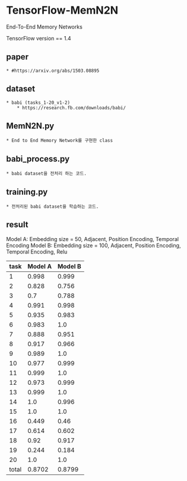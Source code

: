# TensorFlow-MemN2N
End-To-End Memory Networks

TensorFlow version == 1.4

## paper  
    * #https://arxiv.org/abs/1503.08895

## dataset
    * babi (tasks_1-20_v1-2) 
        * https://research.fb.com/downloads/babi/

## MemN2N.py
    * End to End Memory Network를 구현한 class
        
## babi_process.py
    * babi dataset을 전처리 하는 코드.
    
## training.py
    * 전처리된 babi dataset을 학습하는 코드.
    
## result
Model A: Embedding size = 50, Adjacent, Position Encoding, Temporal Encoding
Model B: Embedding size = 100, Adjacent, Position Encoding, Temporal Encoding, Relu

| task | Model A | Model B |
| ------------- | ------------- | ------------- |
| 1 | 0.998 | 0.999 |
| 2 | 0.828 | 0.756 |
| 3 | 0.7 | 0.788 |
| 4 | 0.991 | 0.998 |
| 5 | 0.935 | 0.983 |
| 6 | 0.983 | 1.0 |
| 7 | 0.888 | 0.951 |
| 8 | 0.917 | 0.966 |
| 9 | 0.989 | 1.0 |
| 10 | 0.977 | 0.999 |
| 11 | 0.999 | 1.0 |
| 12 | 0.973 | 0.999 |
| 13 | 0.999 | 1.0 |
| 14 | 1.0 | 0.996 |
| 15 | 1.0 | 1.0 |
| 16 | 0.449 | 0.46 |
| 17 | 0.614 | 0.602 |
| 18 | 0.92 | 0.917 |
| 19 | 0.244 | 0.184 |
| 20 | 1.0 | 1.0 |
| total | 0.8702 | 0.8799 |
